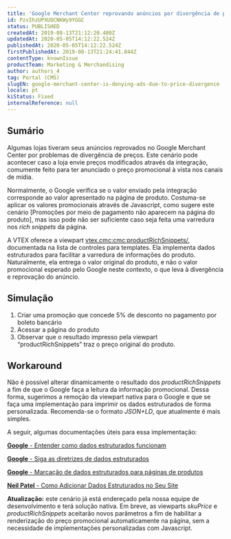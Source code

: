 ```yaml
---
title: 'Google Merchant Center reprovando anúncios por divergência de preço'
id: PzvIhzUPXUOCNKWy9YGGC
status: PUBLISHED
createdAt: 2019-08-13T21:12:20.480Z
updatedAt: 2020-05-05T14:12:22.524Z
publishedAt: 2020-05-05T14:12:22.524Z
firstPublishedAt: 2019-08-13T21:24:41.844Z
contentType: knownIssue
productTeam: Marketing & Merchandising
author: authors_4
tag: Portal (CMS)
slugEN: google-merchant-center-is-denying-ads-due-to-price-divergence
locale: pt
kiStatus: Fixed
internalReference: null
---
```


## Sumário

Algumas lojas tiveram seus anúncios reprovados no Google Merchant Center por problemas de divergência de preços. Este cenário pode acontecer caso a loja envie preços modificados através da integração, comumente feito para ter anunciado o preço promocional à vista nos canais de mídia.

Normalmente, o Google verifica se o valor enviado pela integração corresponde ao valor apresentado na página de produto. Costuma-se aplicar os valores promocionais através de Javascript, como sugere este cenário [Promoções por meio de pagamento não aparecem na página do produto], mas isso pode não ser suficiente caso seja feita uma varredura nos *rich snippets* da página.

A VTEX oferece a viewpart <vtex.cmc:cmc:productRichSnippets/>, documentada na lista de controles para templates. Ela implementa dados estruturados para facilitar a varredura de informações do produto. Naturalmente, ela entrega o valor original do produto, e não o valor promocional esperado pelo Google neste contexto, o que leva à divergência e reprovação do anúncio.


## Simulação

1. Criar uma promoção que concede 5% de desconto no pagamento por boleto bancário
2. Acessar a página do produto
3. Observar que o resultado impresso pela viewpart “productRichSnippets” traz o preço original do produto.


## Workaround

Não é possível alterar dinamicamente o resultado dos *productRichSnippets* a fim de que o Google faça a leitura da informação promocional. Dessa forma, sugerimos a remoção da viewpart nativa para o Google e que se faça uma implementação para imprimir os dados estruturados de forma personalizada. Recomenda-se o formato *JSON+LD*, que atualmente é mais simples. 

A seguir, algumas documentações úteis para essa implementação:

[**Google**  - Entender como dados estruturados funcionam](https://developers.google.com/search/docs/guides/intro-structured-data?hl=pt-br)  

[**Google**  - Siga as diretrizes de dados estruturados](https://developers.google.com/search/docs/guides/sd-policies?hl=pt-br)  

[**Google**  - Marcação de dados estruturados para páginas de produtos](https://developers.google.com/search/docs/data-types/product?hl=pt-br) 

 [**Neil Patel**  - Como Adicionar Dados Estruturados no Seu Site](https://neilpatel.com/br/blog/dados-estruturados/)


__Atualização:__ este cenário já está endereçado pela nossa equipe de desenvolvimento e terá solução nativa. Em breve, as viewparts *skuPrice* e *productRichSnippets* aceitarão novos parâmetros a fim de habilitar a renderização do preço promocional automaticamente na página, sem a necessidade de implementações personalizadas com Javascript.


